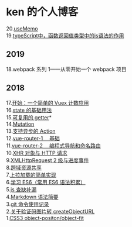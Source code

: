 # ken 的个人博客
20.[useMemo](https://github.com/lazyken/blog/issues/20)    
19.[typeScript中，函数返回值类型中的is语法的作用](https://github.com/lazyken/blog/issues/19)

## 2019

18.webpack 系列 1——从零开始一个 webpack 项目

## 2018

17.[开始：一个简单的 Vuex 计数应用](https://github.com/lazyken/blog/issues/4)  
16.[state 的基础用法](https://github.com/lazyken/blog/issues/5)  
15.[可复用的 getter](https://github.com/lazyken/blog/issues/7)\*  
14.[Mutation](https://github.com/lazyken/blog/issues/8)  
13.[支持异步的 Action](https://github.com/lazyken/blog/issues/11)  
12.[vue-router-1 　基础](https://github.com/lazyken/blog/issues/2)  
11.[vue-router-2 　编程式导航和命名路由](https://github.com/lazyken/blog/issues/3)  
10.[XHR 对象与 HTTP 请求](https://github.com/lazyken/blog/issues/12)  
9.[XMLHttpRequest 2 级与进度事件](https://github.com/lazyken/blog/issues/13)  
8.[跨域资源共享](https://github.com/lazyken/blog/issues/14)  
7.[上拉加载的简单实现](https://github.com/lazyken/blog/issues/16)  
6.[学习 ES6（常用 ES6 语法积累）](https://github.com/lazyken/blog/issues/9)  
5.[js 查缺补漏](https://github.com/lazyken/blog/issues/10)  
4.[Markdown 语法简要](https://github.com/lazyken/blog/issues/1)  
3.[git 命令使用记录](https://github.com/lazyken/blog/issues/17)  
2.[关于验证码图片转 createObjectURL](https://github.com/lazyken/blog/issues/18)  
1.[CSS3 object-positon/object-fit](https://github.com/lazyken/blog/issues/15)
